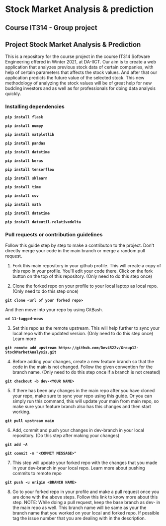 # Stock Market Analysis & prediction

## Course IT314 - Group project

## Project Stock Market Analysis & Prediction

This is a repository for the course project in the course IT314 Software Engineering offered in Winter 2021, at DA-IICT. 
Our aim is to create a web application that analyzes previous stock data of certain companies, with help of certain parameters that affects the stock values. 
And after that our application predicts the future value of the selected stock. This new methodology of analyzing the stock values will be of great help for 
new budding investors and as well as for professionals for doing data analysis quickly. 

### Installing dependencies

**`pip install flask`**

**`pip install numpy`**

**`pip install matplotlib`**

**`pip install pandas`**

**`pip install datetime`**

**`pip install keras`**

**`pip install tensorflow`**

**`pip install sklearn`**

**`pip install time`**

**`pip install csv`**

**`pip install math`**

**`pip install datetime`**

**`pip install dateutil.relativedelta`**


### Pull requests or contribution guidelines

Follow this guide step by step to make a contributon to the project. Don't directly merge your code in the main branch or merge a random pull request.

1. Fork this main repository in your github profile. This will create a copy of this repo in your profile. You'll edit your code there. Click on the fork button on the top of this repository. (Only need to do this step once)

2. Clone the forked repo on your profile to your local laptop as local repo. (Only need to do this step once)

**`git clone <url of your forked repo>`**

And then move into your repo by using GitBash.

**`cd 11-tagged-news`**

3. Set this repo as the remote upstream. This will help further to sync your local repo with the updated version. (Only need to do this step once) Learn more

**`git remote add upstream https://github.com/Dev4522v/Group12-StockMarketAnalysis.git`**

4. Before adding your changes, create a new feature branch so that the code in the main is not changed. Follow the given convention for the branch name. (Only need to do this step once if a branch is not created)

**`git checkout -b dev-<YOUR NAME>`**

5. If there has been any changes in the main repo after you have cloned your repo, make sure to sync your repo using this guide. Or you can simply run this command, this will update your main from main repo, so make sure your feature branch also has this changes and then start working.

**`git pull upstream main`**

6. Add, commit and push your changes in dev-branch in your local repository. (Do this step after making your changes)

**`git add -A`**

**`git commit -m "<COMMIT MESSAGE>"`**

7. This step will update your forked repo with the changes that you made in your dev-branch in your local repo. Learn more about pushing commits to remote repo

**`git push -u origin <BRANCH NAME>`**

8. Go to your forked repo in your profile and make a pull request once you are done with the above steps. Follow this link to know more about this step. NOTE: While doing a pull request, keep the base branch as dev- in the main repo as well. This branch name will be same as your the branch name that you worked on your local and forked repo. If possible tag the issue number that you are dealing with in the description.
